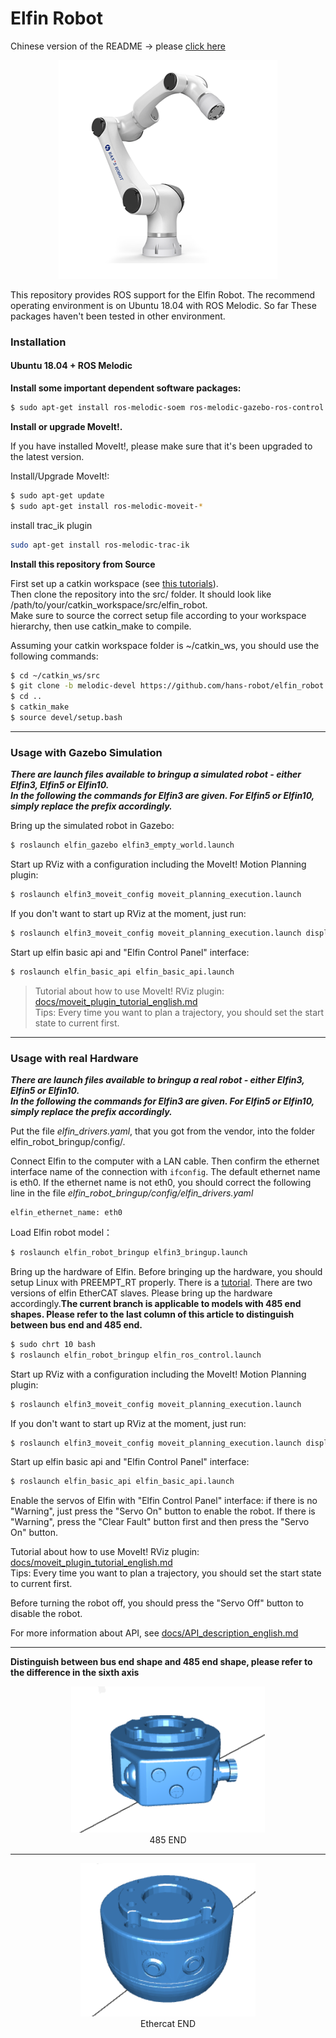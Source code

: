 Elfin Robot
======


Chinese version of the README -> please [click here](./README_cn.md)


<p align="center">
  <img src="docs/images/elfin.png" />
</p>

This repository provides ROS support for the Elfin Robot. The recommend operating environment is on Ubuntu 18.04 with ROS Melodic. So far These packages haven't been tested in other environment.

### Installation

#### Ubuntu 18.04 + ROS Melodic

**Install some important dependent software packages:**
```sh
$ sudo apt-get install ros-melodic-soem ros-melodic-gazebo-ros-control ros-melodic-ros-control ros-melodic-ros-controllers
```
**Install or upgrade MoveIt!.** 

If you have installed MoveIt!, please make sure that it's been upgraded to the latest version.

Install/Upgrade MoveIt!:

```sh
$ sudo apt-get update
$ sudo apt-get install ros-melodic-moveit-*
```

install trac_ik plugin
```sh
sudo apt-get install ros-melodic-trac-ik
```

**Install this repository from Source**

First set up a catkin workspace (see [this tutorials](http://wiki.ros.org/catkin/Tutorials)).  
Then clone the repository into the src/ folder. It should look like /path/to/your/catkin_workspace/src/elfin_robot.  
Make sure to source the correct setup file according to your workspace hierarchy, then use catkin_make to compile.  

Assuming your catkin workspace folder is ~/catkin_ws, you should use the following commands:
```sh
$ cd ~/catkin_ws/src
$ git clone -b melodic-devel https://github.com/hans-robot/elfin_robot.git
$ cd ..
$ catkin_make
$ source devel/setup.bash
```


---

### Usage with Gazebo Simulation

***There are launch files available to bringup a simulated robot - either Elfin3, Elfin5 or Elfin10.  
In the following the commands for Elfin3 are given. For Elfin5 or Elfin10, simply replace the prefix accordingly.***

Bring up the simulated robot in Gazebo:
```sh
$ roslaunch elfin_gazebo elfin3_empty_world.launch
```

Start up RViz with a configuration including the MoveIt! Motion Planning plugin:
```sh
$ roslaunch elfin3_moveit_config moveit_planning_execution.launch
```
If you don't want to start up RViz at the moment, just run:
```sh
$ roslaunch elfin3_moveit_config moveit_planning_execution.launch display:=false
```

Start up elfin basic api and "Elfin Control Panel" interface:
```sh
$ roslaunch elfin_basic_api elfin_basic_api.launch
```

> Tutorial about how to use MoveIt! RViz plugin: [docs/moveit_plugin_tutorial_english.md](docs/moveit_plugin_tutorial_english.md)  
Tips:
Every time you want to plan a trajectory, you should set the start state to current first.


---

###  Usage with real Hardware

***There are launch files available to bringup a real robot - either Elfin3, Elfin5 or Elfin10.  
In the following the commands for Elfin3 are given. For Elfin5 or Elfin10, simply replace the prefix accordingly.***

Put the file *elfin_drivers.yaml*, that you got from the vendor, into the folder elfin_robot_bringup/config/.

Connect Elfin to the computer with a LAN cable. Then confirm the ethernet interface name of the connection with `ifconfig`. The default ethernet name is eth0. If the ethernet name is not eth0, you should correct the following line in the file *elfin_robot_bringup/config/elfin_drivers.yaml* 

```
elfin_ethernet_name: eth0
```

Load Elfin robot model：
```sh
$ roslaunch elfin_robot_bringup elfin3_bringup.launch
```

Bring up the hardware of Elfin. Before bringing up the hardware, you should setup Linux with PREEMPT_RT properly. There is a [tutorial](https://wiki.linuxfoundation.org/realtime/documentation/howto/applications/preemptrt_setup). There are two versions of elfin EtherCAT slaves. Please bring up the hardware accordingly.**The current branch is applicable to models with 485 end shapes. Please refer to the last column of this article to distinguish between bus end and 485 end.**

```sh
$ sudo chrt 10 bash
$ roslaunch elfin_robot_bringup elfin_ros_control.launch
```

Start up RViz with a configuration including the MoveIt! Motion Planning plugin:
```sh
$ roslaunch elfin3_moveit_config moveit_planning_execution.launch
```
If you don't want to start up RViz at the moment, just run:
```sh
$ roslaunch elfin3_moveit_config moveit_planning_execution.launch display:=false
```

Start up elfin basic api and "Elfin Control Panel" interface:
```sh
$ roslaunch elfin_basic_api elfin_basic_api.launch
```

Enable the servos of Elfin with "Elfin Control Panel" interface: if there is no "Warning", just press the "Servo On" button to enable the robot. If there is "Warning", press the "Clear Fault" button first and then press the "Servo On" button.

Tutorial about how to use MoveIt! RViz plugin: [docs/moveit_plugin_tutorial_english.md](docs/moveit_plugin_tutorial_english.md)  
Tips:
Every time you want to plan a trajectory, you should set the start state to current first.

Before turning the robot off, you should press the "Servo Off" button to disable the robot.

For more information about API, see [docs/API_description_english.md](docs/API_description_english.md)

---
**Distinguish between bus end shape and 485 end shape, please refer to the difference in the sixth axis**

<p align="center">
  <img src="docs/images/485_END.png" />
  <br>
  485 END
</p>

---

<p align="center">
  <img src="docs/images/ethercat_END.png" />
  <br>
  Ethercat END
</p>